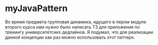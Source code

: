 # myJavaPattern
Во время предмета групповая динамика, идущего в пером модуле второго курса нам нужно было написать ТЗ для приложения по трекингу университетсикх дедлайнов. Я подумал, что для реализации данной концепции как раз можно использовать этот паттерн. 
